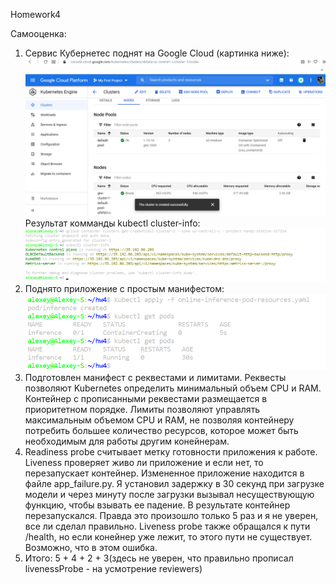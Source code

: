 Homework4

Самооценка:
1. Сервис Кубернетес поднят на Google Cloud (картинка ниже):
![Kub Google cloud](https://github.com/made-ml-in-prod-2021/alexshevchuk7/blob/homework4/kubernetes/cluster-success.png)
Результат комманды kubectl cluster-info:
![kubectl cluster-info](https://github.com/made-ml-in-prod-2021/alexshevchuk7/blob/homework4/kubernetes/kubectl%20cluster-info.png)
2. Поднято приложение с простым манифестом:
![kubectl apply](https://github.com/made-ml-in-prod-2021/alexshevchuk7/blob/homework4/kubernetes/kubectl-apply-resources.png)
3. Подготовлен манифест с реквестами и лимитами.
Реквесты позволяют Kubernetes определить минимальный объем CPU и RAM. Контейнер с прописанными реквестами размещается
в приоритетном порядке. Лимиты позволяют управлять максимальным объемом CPU и RAM, не позволяя контейнеру потребить большее 
количество ресурсов, которое может быть необходимым для работы другим конейнерам. 
4. Readiness probe считывает метку готовности приложения к работе. Liveness проверяет живо ли приложение и если нет, то перезапускает
контейнер. 
Измененное приложение находится в файле app_failure.py.
Я установил задержку в 30 секунд при загрузке модели и через минуту после загрузки вызывал несуществующую функцию, чтобы взывать
ее падение. В результате контейнер перезапускался. Правда это произошло только 5 раз и я не уверен, все ли сделал правильно. 
Liveness probe также обращался к пути /health, но если конейнер уже лежит, то этого пути не существует. Возможно, что в этом ошибка.
5. Итого: 5 + 4 + 2 + 3(здесь не уверен, что правильно прописал livenessProbe - на усмотрение reviewers)
